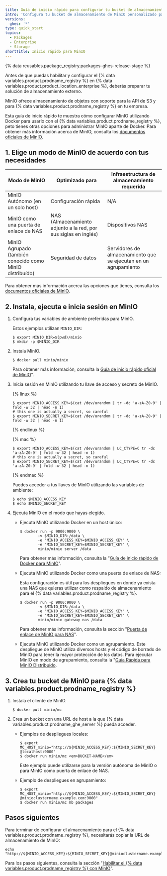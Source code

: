 ```yaml
---
title: Guía de inicio rápido para configurar tu bucket de almacenamiento de MinIO para GitHub Packages
intro: 'Configura tu bucket de almacenamiento de MinIO personalizado para utilizarlo con {% data variables.product.prodname_registry %}.'
versions:
  ghes: '*'
type: quick_start
topics:
  - Packages
  - Enterprise
  - Storage
shortTitle: Inicio rápido para MinIO
---
```


{% data reusables.package_registry.packages-ghes-release-stage %}

Antes de que puedas habilitar y configurar el {% data variables.product.prodname_registry %} en {% data variables.product.product_location_enterprise %}, deberás preparar tu solución de almacenamiento externo.

MinIO ofrece almacenamiento de objetos con soporte para la API de S3 y para {% data variables.product.prodname_registry %} en tu empresa.

Esta guía de inicio rápido te muestra cómo configurar MinIO utilizando Docker para usarlo con el {% data variables.product.prodname_registry %}, peto tienes otras opciones para administrar MinIO aparte de Docker. Para obtener más información acerca de MinIO, consulta los [documentos oficiales de MinIO](https://docs.min.io/).

## 1. Elige un modo de MinIO de acuerdo con tus necesidades

| Modo de MinIO                                            | Optimizado para                                                 | Infraestructura de almacenamiento requerida                     |
| -------------------------------------------------------- | --------------------------------------------------------------- | --------------------------------------------------------------- |
| MinIO Autónomo (en un solo host)                         | Configuración rápida                                            | N/A                                                             |
| MinIO como una puerta de enlace de NAS                   | NAS (Almacenamiento adjunto a la red, por sus siglas en inglés) | Dispositivos NAS                                                |
| MinIO Agrupado (también conocido como MinIO distribuído) | Seguridad de datos                                              | Servidores de almacenamiento que se ejecutan en un agrupamiento |

Para obtener más información acerca las opciones que tienes, consulta los [documentos oficiales de MinIO](https://docs.min.io/).

## 2. Instala, ejecuta e inicia sesión en MinIO

1. Configura tus variables de ambiente preferidas para MinIO.

    Estos ejemplos utilizan `MINIO_DIR`:
    ```shell
    $ export MINIO_DIR=$(pwd)/minio
    $ mkdir -p $MINIO_DIR
    ```

2. Instala MinIO.

    ```shell
    $ docker pull minio/minio
    ```
    Para obtener más información, consulta la [Guía de inicio rápido oficial de MinIO](https://docs.min.io/docs/minio-quickstart-guide)".

3. Inicia sesión en MinIO utilizando tu llave de acceso y secreto de MinIO.

    {% linux %}
    ```shell
    $ export MINIO_ACCESS_KEY=$(cat /dev/urandom | tr -dc 'a-zA-Z0-9' | fold -w 32 | head -n 1)
    # this one is actually a secret, so careful
    $ export MINIO_SECRET_KEY=$(cat /dev/urandom | tr -dc 'a-zA-Z0-9' | fold -w 32 | head -n 1)
    ```
    {% endlinux %}

    {% mac %}
    ```shell
    $ export MINIO_ACCESS_KEY=$(cat /dev/urandom | LC_CTYPE=C tr -dc 'a-zA-Z0-9' | fold -w 32 | head -n 1)
    # this one is actually a secret, so careful
    $ export MINIO_SECRET_KEY=$(cat /dev/urandom | LC_CTYPE=C tr -dc 'a-zA-Z0-9' | fold -w 32 | head -n 1)
    ```
    {% endmac %}

    Puedes acceder a tus llaves de MinIO utilizando las variables de ambiente:

    ```shell
    $ echo $MINIO_ACCESS_KEY
    $ echo $MINIO_SECRET_KEY
    ```

4. Ejecuta MinIO en el modo que hayas elegido.

   * Ejecuta MinIO utilizando Docker en un host único:

     ```shell
     $ docker run -p 9000:9000 \
             -v $MINIO_DIR:/data \
             -e "MINIO_ACCESS_KEY=$MINIO_ACCESS_KEY" \
             -e "MINIO_SECRET_KEY=$MINIO_SECRET_KEY" \
             minio/minio server /data
     ```

     Para obtener más información, consulta la "[Guía de inicio rápido de Docker para MinIO](https://docs.min.io/docs/minio-docker-quickstart-guide.html)".

   * Ejecuta MinIO utilizando Docker como una puerta de enlace de NAS:

     Esta configuración es útil para los despliegues en donde ya exista una NAS que quieras utilizar como respaldo de almacenamiento para el {% data variables.product.prodname_registry %}.

     ```shell
     $ docker run -p 9000:9000 \
             -v $MINIO_DIR:/data \
             -e "MINIO_ACCESS_KEY=$MINIO_ACCESS_KEY" \
             -e "MINIO_SECRET_KEY=$MINIO_SECRET_KEY" \
             minio/minio gateway nas /data
     ```

     Para obtener más información, consulta la sección "[Puerta de enlace de MinIO para NAS](https://docs.min.io/docs/minio-gateway-for-nas.html)".

   * Ejecuta MinIO utilizando Docker como un agrupamiento. Este despliegue de MinIO utiliza diversos hosts y el código de borrado de MinIO para tener la mayor protección de los datos. Para ejecutar MinIO en modo de agrupamiento, consulta la "[Guía Rápida para MinIO Distribuído](https://docs.min.io/docs/distributed-minio-quickstart-guide.html).

## 3. Crea tu bucket de MinIO para {% data variables.product.prodname_registry %}

1. Instala el cliente de MinIO.

    ```shell
    $ docker pull minio/mc
    ```

2. Crea un bucket con una URL de host a la que {% data variables.product.prodname_ghe_server %} pueda acceder.

   * Ejemplos de despliegues locales:

     ```shell
     $ export MC_HOST_minio="http://${MINIO_ACCESS_KEY}:${MINIO_SECRET_KEY} @localhost:9000"
     $ docker run minio/mc <em>BUCKET-NAME</em>
     ```

     Este ejemplo puede utilizarse para la versión autónoma de MinIO o para MinIO como puerta de enlace de NAS.

   * Ejemplo de despliegues en agrupamiento:

     ```shell
     $ export MC_HOST_minio="http://${MINIO_ACCESS_KEY}:${MINIO_SECRET_KEY} @minioclustername.example.com:9000"
     $ docker run minio/mc mb packages
     ```

## Pasos siguientes

Para terminar de configurar el almacenamiento para el {% data variables.product.prodname_registry %}, necesitarás copiar la URL de almacenamiento de MinIO:

  ```
  echo "http://${MINIO_ACCESS_KEY}:${MINIO_SECRET_KEY}@minioclustername.example.com:9000"
  ```

Para los pasos siguientes, consulta la sección "[Habilitar el {% data variables.product.prodname_registry %} con MinIO](/admin/packages/enabling-github-packages-with-minio)".
